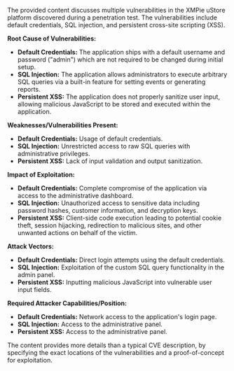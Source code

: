 The provided content discusses multiple vulnerabilities in the XMPie uStore platform discovered during a penetration test. The vulnerabilities include default credentials, SQL injection, and persistent cross-site scripting (XSS).

**Root Cause of Vulnerabilities:**

*   **Default Credentials:** The application ships with a default username and password ("admin") which are not required to be changed during initial setup.
*   **SQL Injection:** The application allows administrators to execute arbitrary SQL queries via a built-in feature for setting events or generating reports.
*   **Persistent XSS:** The application does not properly sanitize user input, allowing malicious JavaScript to be stored and executed within the application.

**Weaknesses/Vulnerabilities Present:**

*   **Default Credentials:** Usage of default credentials.
*   **SQL Injection:** Unrestricted access to raw SQL queries with administrative privileges.
*   **Persistent XSS:** Lack of input validation and output sanitization.

**Impact of Exploitation:**

*   **Default Credentials:** Complete compromise of the application via access to the administrative dashboard.
*   **SQL Injection:** Unauthorized access to sensitive data including password hashes, customer information, and decryption keys.
*   **Persistent XSS:** Client-side code execution leading to potential cookie theft, session hijacking, redirection to malicious sites, and other unwanted actions on behalf of the victim.

**Attack Vectors:**

*   **Default Credentials:** Direct login attempts using the default credentials.
*   **SQL Injection:** Exploitation of the custom SQL query functionality in the admin panel.
*   **Persistent XSS:** Inputting malicious JavaScript into vulnerable user input fields.

**Required Attacker Capabilities/Position:**

*   **Default Credentials:** Network access to the application's login page.
*   **SQL Injection:** Access to the administrative panel.
*  **Persistent XSS:** Access to the administrative panel.

The content provides more details than a typical CVE description, by specifying the exact locations of the vulnerabilities and a proof-of-concept for exploitation.